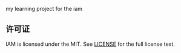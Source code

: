 my learning project for the iam

## 许可证

IAM is licensed under the MIT. See [LICENSE](LICENSE) for the full license text.